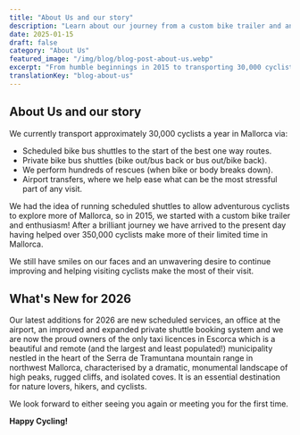 ```yaml
---
title: "About Us and our story"
description: "Learn about our journey from a custom bike trailer and an idea in 2015 to helping over 350,000 cyclists explore Mallorca's best cycling routes."
date: 2025-01-15
draft: false
category: "About Us"
featured_image: "/img/blog/blog-post-about-us.webp"
excerpt: "From humble beginnings in 2015 to transporting 30,000 cyclists a year, discover our story and commitment to helping cyclists make the most of Mallorca."
translationKey: "blog-about-us"
---
```


## About Us and our story

We currently transport approximately 30,000 cyclists a year in Mallorca via:

- Scheduled bike bus shuttles to the start of the best one way routes.
- Private bike bus shuttles (bike out/bus back or bus out/bike back).
- We perform hundreds of rescues (when bike or body breaks down).
- Airport transfers, where we help ease what can be the most stressful part of any visit.

We had the idea of running scheduled shuttles to allow adventurous cyclists to explore more of Mallorca, so in 2015, we started with a custom bike trailer and enthusiasm! After a brilliant journey we have arrived to the present day having helped over 350,000 cyclists make more of their limited time in Mallorca.

We still have smiles on our faces and an unwavering desire to continue improving and helping visiting cyclists make the most of their visit.

## What's New for 2026

Our latest additions for 2026 are new scheduled services, an office at the airport, an improved and expanded private shuttle booking system and we are now the proud owners of the only taxi licences in Escorca which is a beautiful and remote (and the largest and least populated!) municipality nestled in the heart of the Serra de Tramuntana mountain range in northwest Mallorca, characterised by a dramatic, monumental landscape of high peaks, rugged cliffs, and isolated coves. It is an essential destination for nature lovers, hikers, and cyclists.

We look forward to either seeing you again or meeting you for the first time.

**Happy Cycling!**
